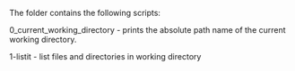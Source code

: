 The folder contains the following scripts:

0_current_working_directory - prints the absolute path name of the current working directory.


1-listit - list files and directories in working directory
